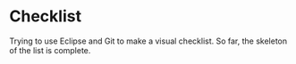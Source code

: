 # Checklist
Trying to use Eclipse and Git to make a visual checklist.
So far, the skeleton of the list is complete.
